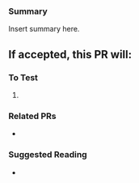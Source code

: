 ### Summary
Insert summary here.

If accepted, this PR will:
-

### To Test
1.

### Related PRs
-

### Suggested Reading
-

